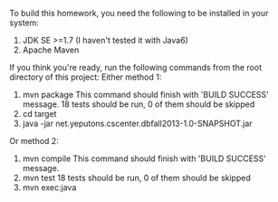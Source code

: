 To build this homework, you need the following to be installed in your system:

1. JDK SE >=1.7 (I haven't tested it with Java6)
2. Apache Maven

If you think you're ready, run the following commands from the root directory of this project:
Either method 1:
  1. mvn package
     This command should finish with 'BUILD SUCCESS' message. 18 tests should be run, 0 of them should be skipped
  2. cd target
  3. java -jar net.yeputons.cscenter.dbfall2013-1.0-SNAPSHOT.jar

Or method 2:
  1. mvn compile
     This command should finish with 'BUILD SUCCESS' message.
  2. mvn test
     18 tests should be run, 0 of them should be skipped
  3. mvn exec:java
